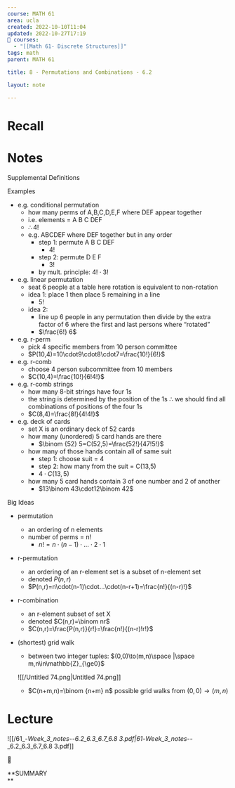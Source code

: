 ```yaml
---
course: MATH 61
area: ucla
created: 2022-10-10T11:04
updated: 2022-10-27T17:19
📕 courses:
  - "[[Math 61- Discrete Structures]]"
tags: math
parent: MATH 61

title: 8 - Permutations and Combinations - 6.2

layout: note

---
```

# Recall

# Notes

Supplemental Definitions

Examples

- e.g. conditional permutation
    - how many perms of A,B,C,D,E,F where DEF appear together
    - i.e. elements = A B C DEF
    - $\therefore 4!$﻿
    - e.g. ABCDEF where DEF together but in any order
        - step 1: permute A B C DEF
            - 4!
        - step 2: permute D E F
            - 3!
        - by mult. principle: $4!\cdot3!$﻿
- e.g. linear permutation
    - seat 6 people at a table here rotation is equivalent to non-rotation
    - idea 1: place 1 then place 5 remaining in a line
        - $5!$﻿
    - idea 2:
        - line up 6 people in any permutation then divide by the extra factor of 6 where the first and last persons where “rotated”
        - $\frac{6!} 6$﻿
- e.g. r-perm
    - pick 4 specific members from 10 person committee
    - $P(10,4)=10\cdot9\cdot8\cdot7=\frac{10!}{6!}$﻿
- e.g. r-comb
    - choose 4 person subcommittee from 10 members
    - $C(10,4)=\frac{10!}{6!4!}$﻿
- e.g. r-comb strings
    - how many 8-bit strings have four 1s
    - the string is determined by the position of the 1s $\therefore$﻿ we should find all combinations of positions of the four 1s
    - $C(8,4)=\frac{8!}{4!4!}$﻿
- e.g. deck of cards
    - set X is an ordinary deck of 52 cards
    - how many (unordered) 5 card hands are there
        - $\binom {52} 5=C(52,5)=\frac{52!}{47!5!}$﻿
    - how many of those hands contain all of same suit
        - step 1: choose suit = 4
        - step 2: how many from the suit = C(13,5)
        - $4\cdot C(13,5)$﻿
    - how many 5 card hands contain 3 of one number and 2 of another
        - $13\binom 43\cdot12\binom 42$﻿

Big Ideas

- permutation
    - an ordering of n elements
    - number of perms = n!
        - $n!=n\cdot(n-1)\cdot...\cdot2\cdot1$﻿
- r-permutation
    
    - an ordering of an r-element set is a subset of n-element set
    - denoted $P(n,r)$﻿
    - $P(n,r)=n\cdot(n-1)\cdot…\cdot(n-r+1)=\frac{n!}{(n-r)!}$﻿
    
      
    
- r-combination
    - an r-element subset of set X
    - denoted $C(n,r)=\binom nr$﻿
    - $C(n,r)=\frac{P(n,r)}{r!}=\frac{n!}{(n-r)!r!}$﻿
- (shortest) grid walk
    
    - between two integer tuples: $(0,0)\to(m,n)\space |\space m,n\in\mathbb{Z}_{\ge0}$﻿
    
    ![[/Untitled 74.png|Untitled 74.png]]
    
    - $C(n+m,n)=\binom {n+m} n$﻿ possible grid walks from $(0,0)\to(m,n)$﻿

# Lecture

![[/61_-_Week_3_notes_--_6.2_6.3_6.7_6.8 3.pdf|61_-_Week_3_notes_--_6.2_6.3_6.7_6.8 3.pdf]]

📌

**SUMMARY  
**